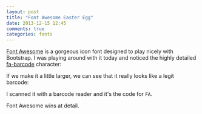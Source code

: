 ```yaml
---
layout: post
title: "Font Awesome Easter Egg"
date: 2013-12-15 12:45
comments: true
categories: fonts
---
```

[Font Awesome](http://fontawesome.io/) is a gorgeous icon font designed to play nicely with Bootstrap.  I was playing around with it today and noticed the highly detailed [fa-barcode](http://fontawesome.io/icon/barcode/) character:

<i class="fa fa-barcode"></i>

If we make it a little larger, we can see that it really looks like a legit barcode:

<i class="fa fa-barcode fa-5x"></i>

I scanned it with a barcode reader and it's the code for `FA`.

<i class="fa fa-trophy"></i> Font Awesome wins at detail.